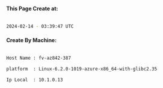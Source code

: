 
   
#### This Page Create at:

```bash

2024-02-14 - 03:39:47 UTC

```

#### Create By Machine:

```bash

Host Name : fv-az842-387

platform  : Linux-6.2.0-1019-azure-x86_64-with-glibc2.35

Ip Local  : 10.1.0.13

```

